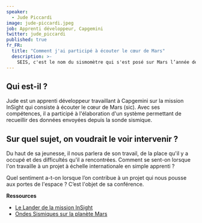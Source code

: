 ```yaml
---
speaker:
  - Jude Piccardi
image: jude-piccardi.jpeg
job: Apprenti développeur, Capgemini
twitter: jude_piccardi
published: true
fr_FR:
  title: "Comment j'ai participé à écouter le cœur de Mars"
  description: >-
    SEIS, c'est le nom du sismomètre qui s'est posé sur Mars l’année dernière. Retour d’expérience d’un apprenti développeur qui a travaillé sur la mission spatiale InSight.
---
```


## Qui est-il ?

Jude est un apprenti développeur travaillant à Capgemini sur la mission InSight qui consiste à écouter le cœur de Mars (sic). Avec ses compétences, il a participé à l'élaboration d'un système permettant de recueillir des données envoyées depuis la sonde sismique.

## Sur quel sujet, on voudrait le voir intervenir ?

Du haut de sa jeunesse, il nous parlera de son travail, de la place qu'il y a occupé et des difficultés qu'il a rencontrées. Comment se sent-on lorsque l'on travaille à un projet à échelle internationale en simple apprenti ?

Quel sentiment a-t-on lorsque l’on contribue à un projet qui nous pousse aux portes de l'espace ? C’est l'objet de sa conférence.

**Ressources**
* [Le Lander de la mission InSight](https://mars.nasa.gov/insight/spacecraft/about-the-lander/)
* [Ondes Sismiques sur la planète Mars](https://www.seis-insight.eu/fr/public/sismologie-planetaire/les-ondes-sismiques)
